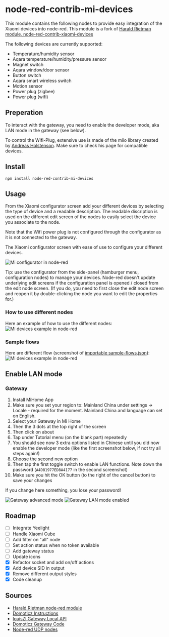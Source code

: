 # node-red-contrib-mi-devices

This module contains the following nodes to provide easy integration of the Xiaomi devices into node-red.
This module is a fork of [Harald Rietman module, node-red-contrib-xiaomi-devices](https://github.com/hrietman/node-red-contrib-xiaomi-devices)

The following devices are currently supported:

* Temperature/humidity sensor
* Aqara temperature/humidity/pressure sensor
* Magnet switch
* Aqara window/door sensor
* Button switch
* Aqara smart wireless switch
* Motion sensor
* Power plug (zigbee)
* Power plug (wifi)

## Preperation

To interact with the gateway, you need to enable the developer mode, aka LAN mode in the gateway (see below).

To control the Wifi-Plug, extensive use is made of the miio library created by [Andreas Holstenson](https://github.com/aholstenson/miio).
Make sure to check his page for compatible devices.

## Install

```
npm install node-red-contrib-mi-devices
```

## Usage

From the Xiaomi configurator screen add your different devices by selecting the type of device and a readable description. The readable discription is used on the different edit screen of the nodes to easily select the device you associate to the node.

Note that the Wifi power plug is not configured through the configurator as it is not connected to the gateway.

The Xiaomi configurator screen with ease of use to configure your different devices.

![Mi configurator in node-red](resources/mi-configurator.png?raw=true "Mi configurator in node-red")

Tip: use the configurator from the side-panel (hamburger menu, configuration nodes) to manage your devices. Node-red doesn't update underlying edit screens if the configuration panel is opened / closed from the edit node screen. (If you do, you need to first close the edit node screen and reopen it by double-clicking the node you want to edit the properties for.)

### How to use different nodes

Here an example of how to use the different nodes:
![Mi devices example in node-red](resources/mi-devices-overview.png?raw=true "Mi devices example in node-red")


### Sample flows

Here are different flow (screenshot of [importable sample-flows.json](sample-flows.json "Different flows using Mi Devices")):
![Mi devices example in node-red](resources/mi-devices-sample.png?raw=true "Mi devices flow sample")

## Enable LAN mode

### Gateway

1. Install MiHome App
2. Make sure you set your region to: Mainland China under settings -> Locale - required for the moment.
Mainland China and language can set on English.
3. Select your Gateway in Mi Home
4. Then the 3 dots at the top right of the screen
5. Then click on about
6. Tap under Tutorial menu (on the blank part) repeatedly
7. You should see now 3 extra options listed in Chinese until you did now enable the developer mode (like the first screenshot below, if not try all steps again!)
8. Choose the second new option
9. Then tap the first toggle switch to enable LAN functions. Note down the password (`A4D81977ED8A4177` in the second screenshot)
10. Make sure you hit the OK button (to the right of the cancel button) to save your changes

If you change here something, you lose your password!

![Gateway advanced mode](resources/xiaomi-gateway-advanced-mode.png?raw=true "Gateway advanced mode")
![Gateway LAN mode enabled](resources/xiaomi-gateway-lan-enabled.png?raw=true "Gateway LAN mode enabled")

## Roadmap

- [ ] Integrate Yeelight
- [ ] Handle Xiaomi Cube
- [ ] Add filter on "all" node
- [ ] Set action status when no token available
- [ ] Add gateway status
- [ ] Update icons
- [X] Refactor socket and add on/off actions
- [X] Add device SID in output
- [X] Remove different output styles
- [X] Code cleanup

## Sources

* [Harald Rietman node-red module](https://github.com/hrietman/node-red-contrib-xiaomi-devices)
* [Domoticz Instructions](https://www.domoticz.com/wiki/Xiaomi_Gateway_(Aqara))
* [louisZl Gateway Local API](https://github.com/louisZL/lumi-gateway-local-api)
* [Domoticz Gateway Code](https://github.com/domoticz/domoticz/blob/development/hardware/XiaomiGateway.cpp)
* [Node-red UDP nodes](https://github.com/node-red/node-red/blob/master/nodes/core/io/32-udp.js)
